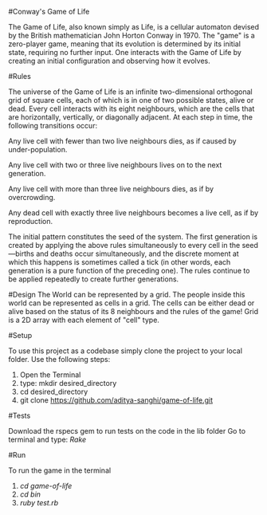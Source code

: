 #Conway's Game of Life

The Game of Life, also known simply as Life, is a cellular automaton devised by the British mathematician John Horton Conway in 1970. The "game" is a zero-player game, meaning that its evolution is determined by its initial state, requiring no further input. One interacts with the Game of Life by creating an initial configuration and observing how it evolves.

#Rules

The universe of the Game of Life is an infinite two-dimensional orthogonal grid of square cells, each of which is in one of two possible states, alive or dead. Every cell interacts with its eight neighbours, which are the cells that are horizontally, vertically, or diagonally adjacent. At each step in time, the following transitions occur:

Any live cell with fewer than two live neighbours dies, as if caused by under-population.

Any live cell with two or three live neighbours lives on to the next generation.

Any live cell with more than three live neighbours dies, as if by overcrowding.

Any dead cell with exactly three live neighbours becomes a live cell, as if by reproduction.

The initial pattern constitutes the seed of the system. The first generation is created by applying the above rules simultaneously to every cell in the seed—births and deaths occur simultaneously, and the discrete moment at which this happens is sometimes called a tick (in other words, each generation is a pure function of the preceding one). The rules continue to be applied repeatedly to create further generations.

#Design
The World can be represented by a grid. The people inside this world can be represented as cells in a grid. The cells can be either dead or alive based on the status of its 8 neighbours and the rules of the game! Grid is a 2D array with each element of "cell" type.

#Setup

To use this project as a codebase simply clone the project to your local folder. Use the following steps:

1. Open the Terminal
2. type: mkdir desired_directory
3. cd desired_directory
4. git clone https://github.com/aditya-sanghi/game-of-life.git

#Tests

Download the rspecs gem to run tests on the code in the lib folder
Go to terminal and type: *Rake*

#Run

To run the game in the terminal

1. *cd game-of-life*
2. *cd bin*
3. *ruby test.rb*
